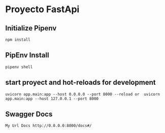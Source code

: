 # Proyecto FastApi


## Initialize Pipenv
```
npm install

```
## PipEnv Install
```
pipenv shell

```

## start proyect  and hot-reloads for development
```
uvicorn app.main:app --host 0.0.0.0 --port 8000 --reload or  uvicorn app.main:app --host 127.0.0.1 --port 8000

```

## Swagger Docs
```
My Url Docs http://0.0.0.0:8000/docs#/

```
